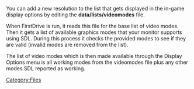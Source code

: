 You can add a new resolution to the list that gets displayed in the in-game display options by editing the **data/lists/videomodes** file.

When FirstDrive is run, it reads this file for the base list of video modes. Then it gets a list of available graphics modes that your monitor supports using SDL. During this process it checks the provided modes to see if they are valid (invalid modes are removed from the list).

The list of video modes which is then made available through the Display Options menu is all working modes from the videomodes file plus any other modes SDL reported as working.

<Category:Files>
